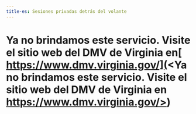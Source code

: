 ```yaml
---
title-es: Sesiones privadas detrás del volante
---
```

# **Ya no brindamos este servicio. Visite el sitio web del DMV de Virginia en[ https://www.dmv.virginia.gov/](<Ya no brindamos este servicio. Visite el sitio web del DMV de Virginia en https://www.dmv.virginia.gov/>)**